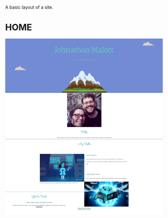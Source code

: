 A basic layout of a site.

# HOME 
![alt text](https://github.com/jcmalott/Basic_Site/blob/master/pictures/Basic_Site.PNG)
